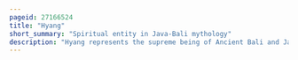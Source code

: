 ```yaml
---
pageid: 27166524
title: "Hyang"
short_summary: "Spiritual entity in Java-Bali mythology"
description: "Hyang represents the supreme being of Ancient Bali and Java Mythology. The Spirit can be either divine or ancestral. The Reverence for this spiritual Entity can be found in the Folk Religions of Java and Bali such as the Sunda Wiwitan Kejawen Kapitayan and the Gama Tirta. The Realm where Hyang resides is called the Kahyangan, which is an Old javanese Term that means 'the Abode of Hyang', 'Part of Hyang', or 'heaven'."
---
```

